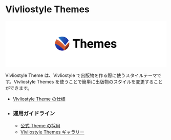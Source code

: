 # Vivliostyle Themes

![Vivliostyle Themes のロゴ](../assets/themes-logo.jpg)

Vivliostyle Theme は、Vivliostyle で出版物を作る際に使うスタイルテーマです。Vivliostyle Themes を使うことで簡単に出版物のスタイルを変更することができます。

<nav role="doc-toc">
<ul>
<li>
<a href="./spec.md">Vivliostyle Theme の仕様</a>
</li>
<li>

### 運用ガイドライン

- [公式 Theme の採用](./official.md)
- [Vivliostyle Themes ギャラリー](./gallery.md)

</li>
</ul>
</nav>
